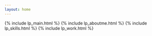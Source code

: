 ```yaml
---
layout: home
---
```

{% include lp_main.html %}
{% include lp_aboutme.html %}
{% include lp_skills.html %}
{% include lp_work.html %}
